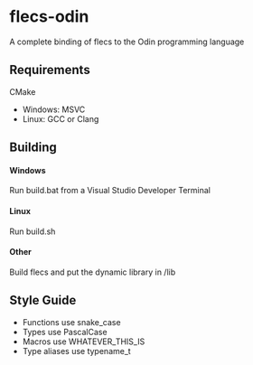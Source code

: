 # flecs-odin
 A complete binding of flecs to the Odin programming language

## Requirements
CMake
- Windows: MSVC
- Linux: GCC or Clang

## Building
#### Windows
Run build.bat from a Visual Studio Developer Terminal

#### Linux
Run build.sh

#### Other
Build flecs and put the dynamic library in /lib

## Style Guide
- Functions use snake_case
- Types use PascalCase
- Macros use WHATEVER_THIS_IS
- Type aliases use typename_t